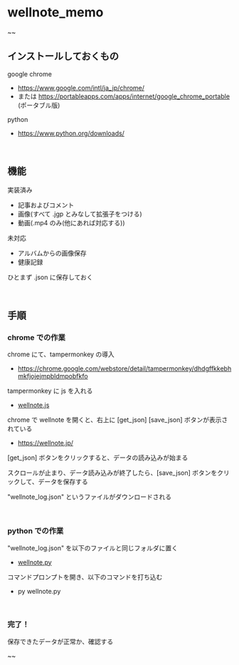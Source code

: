 
# wellnote_memo

~~

## インストールしておくもの

google chrome
- https://www.google.com/intl/ja_jp/chrome/
- または https://portableapps.com/apps/internet/google_chrome_portable (ポータブル版)

python
- https://www.python.org/downloads/

<br>

## 機能

実装済み
- 記事およびコメント
- 画像(すべて .jgp とみなして拡張子をつける)
- 動画(.mp4 のみ(他にあれば対応する))

未対応
- アルバムからの画像保存
- 健康記録

ひとまず .json に保存しておく

<br>

## 手順

### chrome での作業
chrome にて、tampermonkey の導入
- https://chrome.google.com/webstore/detail/tampermonkey/dhdgffkkebhmkfjojejmpbldmpobfkfo

tampermonkey に js を入れる
- [wellnote.js](https://github.com/mosamosa12345/wellnote_memo/blob/main/wellnote.js)

chrome で wellnote を開くと、右上に [get_json] [save_json] ボタンが表示されている
- https://wellnote.jp/

[get_json] ボタンをクリックすると、データの読み込みが始まる

スクロールが止まり、データ読み込みが終了したら、[save_json] ボタンをクリックして、データを保存する

"wellnote_log.json" というファイルがダウンロードされる

<br>

### python での作業
"wellnote_log.json" を以下のファイルと同じフォルダに置く
- [wellnote.py](https://github.com/mosamosa12345/wellnote_memo/blob/main/wellnote.py)

コマンドプロンプトを開き、以下のコマンドを打ち込む
- py wellnote.py

<br>

### 完了！

保存できたデータが正常か、確認する

~~
